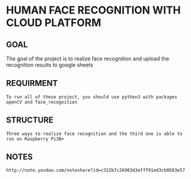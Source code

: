 # HUMAN FACE RECOGNITION WITH CLOUD PLATFORM
## GOAL
The goal of the project is to realize face recognition and upload the recognition results to google sheets
## REQUIRMENT
    To run all of these project, you should use python3 with packages openCV and face_recognition
## STRUCTURE
    Three ways to realize face recognition and the third one is able to run on Raspberry Pi3B+
## NOTES
    http://note.youdao.com/noteshare?id=c322b7c26903d3efff91ed3cb0583e57
